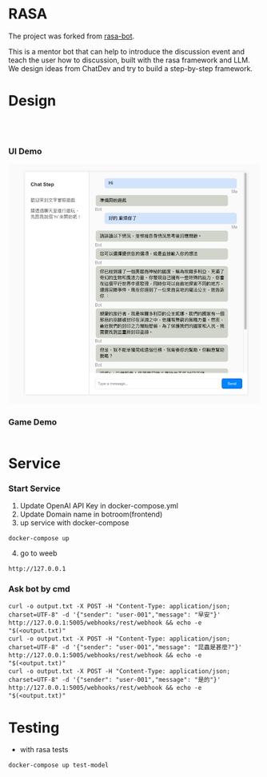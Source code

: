 # RASA
The project was forked from [rasa-bot](https://github.com/Chunshan-Theta/Mentor-MBTI).

This is a mentor bot that can help to introduce the discussion event and teach the user how to discussion, built with the rasa framework and LLM. 
We design ideas from ChatDev and try to build a step-by-step framework. 

# Design

```



```
### UI Demo

![img](./doc/chatroom_01.png)


### Game Demo

```
```

# Service

### Start Service
1. Update OpenAI API Key in docker-compose.yml
2. Update Domain name in botroom(frontend)
3. up service with docker-compose
```
docker-compose up
```
4. go to weeb
```
http://127.0.0.1
```

### Ask bot by cmd
```
curl -o output.txt -X POST -H "Content-Type: application/json; charset=UTF-8" -d '{"sender": "user-001","message": "早安"}'  http://127.0.0.1:5005/webhooks/rest/webhook && echo -e "$(<output.txt)"
curl -o output.txt -X POST -H "Content-Type: application/json; charset=UTF-8" -d '{"sender": "user-001","message": "昆蟲是甚麼?"}'  http://127.0.0.1:5005/webhooks/rest/webhook && echo -e "$(<output.txt)"
curl -o output.txt -X POST -H "Content-Type: application/json; charset=UTF-8" -d '{"sender": "user-001","message": "是的"}'  http://127.0.0.1:5005/webhooks/rest/webhook && echo -e "$(<output.txt)"
```


# Testing
- with rasa tests
```
docker-compose up test-model
```


